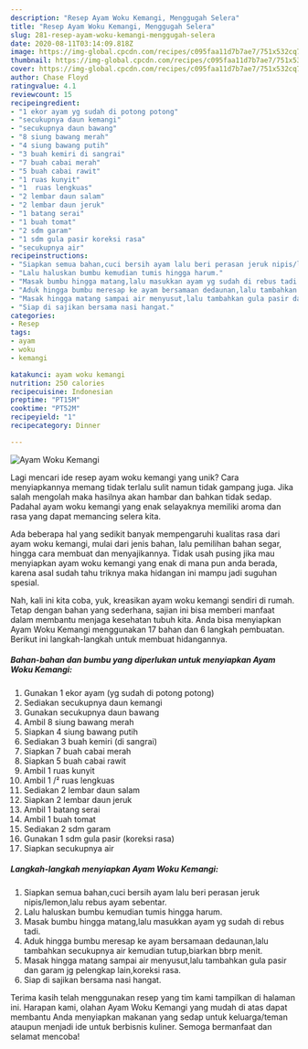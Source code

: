 ```yaml
---
description: "Resep Ayam Woku Kemangi, Menggugah Selera"
title: "Resep Ayam Woku Kemangi, Menggugah Selera"
slug: 281-resep-ayam-woku-kemangi-menggugah-selera
date: 2020-08-11T03:14:09.818Z
image: https://img-global.cpcdn.com/recipes/c095faa11d7b7ae7/751x532cq70/ayam-woku-kemangi-foto-resep-utama.jpg
thumbnail: https://img-global.cpcdn.com/recipes/c095faa11d7b7ae7/751x532cq70/ayam-woku-kemangi-foto-resep-utama.jpg
cover: https://img-global.cpcdn.com/recipes/c095faa11d7b7ae7/751x532cq70/ayam-woku-kemangi-foto-resep-utama.jpg
author: Chase Floyd
ratingvalue: 4.1
reviewcount: 15
recipeingredient:
- "1 ekor ayam yg sudah di potong potong"
- "secukupnya daun kemangi"
- "secukupnya daun bawang"
- "8 siung bawang merah"
- "4 siung bawang putih"
- "3 buah kemiri di sangrai"
- "7 buah cabai merah"
- "5 buah cabai rawit"
- "1 ruas kunyit"
- "1  ruas lengkuas"
- "2 lembar daun salam"
- "2 lembar daun jeruk"
- "1 batang serai"
- "1 buah tomat"
- "2 sdm garam"
- "1 sdm gula pasir koreksi rasa"
- "secukupnya air"
recipeinstructions:
- "Siapkan semua bahan,cuci bersih ayam lalu beri perasan jeruk nipis/lemon,lalu rebus ayam sebentar."
- "Lalu haluskan bumbu kemudian tumis hingga harum."
- "Masak bumbu hingga matang,lalu masukkan ayam yg sudah di rebus tadi."
- "Aduk hingga bumbu meresap ke ayam bersamaan dedaunan,lalu tambahkan secukupnya air kemudian tutup,biarkan bbrp menit."
- "Masak hingga matang sampai air menyusut,lalu tambahkan gula pasir dan garam jg pelengkap lain,koreksi rasa."
- "Siap di sajikan bersama nasi hangat."
categories:
- Resep
tags:
- ayam
- woku
- kemangi

katakunci: ayam woku kemangi 
nutrition: 250 calories
recipecuisine: Indonesian
preptime: "PT15M"
cooktime: "PT52M"
recipeyield: "1"
recipecategory: Dinner

---
```



![Ayam Woku Kemangi](https://img-global.cpcdn.com/recipes/c095faa11d7b7ae7/751x532cq70/ayam-woku-kemangi-foto-resep-utama.jpg)

Lagi mencari ide resep ayam woku kemangi yang unik? Cara menyiapkannya memang tidak terlalu sulit namun tidak gampang juga. Jika salah mengolah maka hasilnya akan hambar dan bahkan tidak sedap. Padahal ayam woku kemangi yang enak selayaknya memiliki aroma dan rasa yang dapat memancing selera kita.

Ada beberapa hal yang sedikit banyak mempengaruhi kualitas rasa dari ayam woku kemangi, mulai dari jenis bahan, lalu pemilihan bahan segar, hingga cara membuat dan menyajikannya. Tidak usah pusing jika mau menyiapkan ayam woku kemangi yang enak di mana pun anda berada, karena asal sudah tahu triknya maka hidangan ini mampu jadi suguhan spesial.




Nah, kali ini kita coba, yuk, kreasikan ayam woku kemangi sendiri di rumah. Tetap dengan bahan yang sederhana, sajian ini bisa memberi manfaat dalam membantu menjaga kesehatan tubuh kita. Anda bisa menyiapkan Ayam Woku Kemangi menggunakan 17 bahan dan 6 langkah pembuatan. Berikut ini langkah-langkah untuk membuat hidangannya.

<!--inarticleads1-->

##### Bahan-bahan dan bumbu yang diperlukan untuk menyiapkan Ayam Woku Kemangi:

1. Gunakan 1 ekor ayam (yg sudah di potong potong)
1. Sediakan secukupnya daun kemangi
1. Gunakan secukupnya daun bawang
1. Ambil 8 siung bawang merah
1. Siapkan 4 siung bawang putih
1. Sediakan 3 buah kemiri (di sangrai)
1. Siapkan 7 buah cabai merah
1. Siapkan 5 buah cabai rawit
1. Ambil 1 ruas kunyit
1. Ambil 1 /² ruas lengkuas
1. Sediakan 2 lembar daun salam
1. Siapkan 2 lembar daun jeruk
1. Ambil 1 batang serai
1. Ambil 1 buah tomat
1. Sediakan 2 sdm garam
1. Gunakan 1 sdm gula pasir (koreksi rasa)
1. Siapkan secukupnya air




<!--inarticleads2-->

##### Langkah-langkah menyiapkan Ayam Woku Kemangi:

1. Siapkan semua bahan,cuci bersih ayam lalu beri perasan jeruk nipis/lemon,lalu rebus ayam sebentar.
1. Lalu haluskan bumbu kemudian tumis hingga harum.
1. Masak bumbu hingga matang,lalu masukkan ayam yg sudah di rebus tadi.
1. Aduk hingga bumbu meresap ke ayam bersamaan dedaunan,lalu tambahkan secukupnya air kemudian tutup,biarkan bbrp menit.
1. Masak hingga matang sampai air menyusut,lalu tambahkan gula pasir dan garam jg pelengkap lain,koreksi rasa.
1. Siap di sajikan bersama nasi hangat.




Terima kasih telah menggunakan resep yang tim kami tampilkan di halaman ini. Harapan kami, olahan Ayam Woku Kemangi yang mudah di atas dapat membantu Anda menyiapkan makanan yang sedap untuk keluarga/teman ataupun menjadi ide untuk berbisnis kuliner. Semoga bermanfaat dan selamat mencoba!

